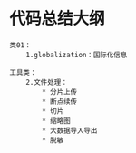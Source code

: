 # 代码总结大纲
	类01：
		1.globalization：国际化信息
		
	工具类：
	  	2.文件处理：
			* 分片上传
			* 断点续传
			* 切片
			* 缩略图
			* 大数据导入导出
			* 脱敏
	

